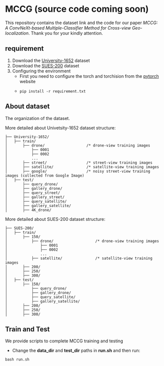 # MCCG (source code coming soon)

This repository contains the dataset link and the code for our paper *MCCG: A ConvNeXt-based Multiple-Classifier
Method for Cross-view Geo-localization*. Thank you for your kindly attention.

## requirement
1. Download the [University-1652](https://github.com/layumi/University1652-Baseline) dataset
2. Download the [SUES-200](https://github.com/Reza-Zhu/SUES-200-Benchmark) dataset
3. Configuring the environment
   * First you need to configure the torch and torchision from the [pytorch](https://pytorch.org/) website
   * ```shell
     pip install -r requirement.txt
     ```

## About dataset
The organization of the dataset.

More detailed about Univetsity-1652 dataset structure:
```
├── University-1652/
│   ├── train/
│       ├── drone/                   /* drone-view training images 
│           ├── 0001
│           ├── 0002
│           ...
│       ├── street/                  /* street-view training images 
│       ├── satellite/               /* satellite-view training images       
│       ├── google/                  /* noisy street-view training images (collected from Google Image)
│   ├── test/
│       ├── query_drone/  
│       ├── gallery_drone/  
│       ├── query_street/  
│       ├── gallery_street/ 
│       ├── query_satellite/  
│       ├── gallery_satellite/ 
│       ├── 4K_drone/
```
More detailed about SUES-200 dataset structure:
```
├── SUES-200/
│   ├── train/
│       ├── 150/
│           ├── drone/                   /* drone-view training images 
│               ├── 0001
│               ├── 0002
│               ...
│           ├── satellite/               /* satellite-view training images       
│       ├── 200/                  
│       ├── 250/  
│       ├── 300/  
│   ├── test/
│       ├── 150/  
│           ├── query_drone/  
│           ├── gallery_drone/  
│           ├── query_satellite/  
│           ├── gallery_satellite/ 
│       ├── 200/  
│       ├── 250/  
│       ├── 300/  
```


## Train and Test
We provide scripts to complete MCCG training and testing
* Change the **data_dir** and **test_dir** paths in **run.sh** and then run:
```shell
bash run.sh
```
